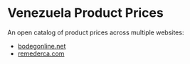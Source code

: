 # Venezuela Product Prices

An open catalog of product prices across multiple websites:
- [bodegonline.net](https://bodegonline.net/)
- [remederca.com](https://www.redemerca.com/)
